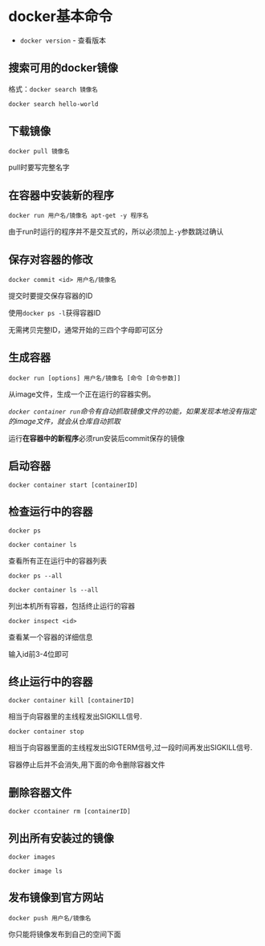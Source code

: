 # docker基本命令

- `docker version` - 查看版本



## 搜索可用的docker镜像

格式：`docker search 镜像名`

```bash
docker search hello-world
```



## 下载镜像

`docker pull 镜像名`

pull时要写完整名字



## 在容器中安装新的程序

`docker run 用户名/镜像名 apt-get -y 程序名`

由于run时运行的程序并不是交互式的，所以必须加上`-y`参数跳过确认



## 保存对容器的修改

`docker commit <id> 用户名/镜像名`

提交时要提交保存容器的ID

使用`docker ps -l`获得容器ID

无需拷贝完整ID，通常开始的三四个字母即可区分



## 生成容器

`docker run [options] 用户名/镜像名 [命令 [命令参数]] `

从image文件，生成一个正在运行的容器实例。

*`docker container run`命令有自动抓取镜像文件的功能，如果发现本地没有指定的image文件，就会从仓库自动抓取*

运行**在容器中的新程序**必须run安装后commit保存的镜像



## 启动容器

`docker container start [containerID]`



## 检查运行中的容器

`docker ps` 

`docker container ls`

查看所有正在运行中的容器列表

`docker ps --all`

`docker container ls --all`

列出本机所有容器，包括终止运行的容器

`docker inspect <id>`

查看某一个容器的详细信息

输入id前3-4位即可



## 终止运行中的容器

`docker container kill [containerID]`

相当于向容器里的主线程发出SIGKILL信号.

`docker container stop`

相当于向容器里面的主线程发出SIGTERM信号,过一段时间再发出SIGKILL信号.



容器停止后并不会消失,用下面的命令删除容器文件



## 删除容器文件

`docker ccontainer rm [containerID]`



## 列出所有安装过的镜像

`docker images`

`docker image ls`



## 发布镜像到官方网站

`docker push 用户名/镜像名`

你只能将镜像发布到自己的空间下面